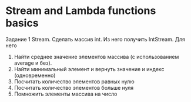 # Stream and Lambda functions basics
Задание 1 Stream.
Сделать массив int. Из него получить IntStream. Для него
1. Найти среднее значение элементов массива (с использованием average и без).
2. Найти минимальный элемент и вернуть значение и индекс (одновременно)
3. Посчитать количество элементов равных нулю
4. Посчитать количество элементов больше нуля
5. Помножить элементы массива на число
